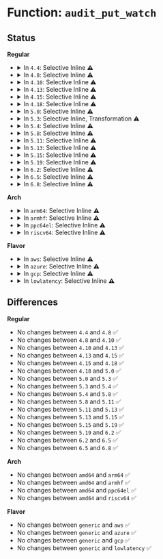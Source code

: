 # Function: <code>audit_put_watch</code>

## Status
<b>Regular</b>
<ul>
<li>
<details>
<summary>In <code>4.4</code>: Selective Inline ⚠️</summary>

```c
void audit_put_watch(struct audit_watch *watch);
```

**Collision:** Unique Global

**Inline:** Selective

**Transformation:** False

**Instances:**

```
In kernel/audit_watch.c (ffffffff81129b90)
Location: kernel/audit_watch.c:116
Inline: True
Direct callers:
  - kernel/auditfilter.c:audit_free_rule_rcu
  - kernel/auditfilter.c:audit_dupe_rule
  - kernel/auditfilter.c:audit_rule_change
  - kernel/auditfilter.c:audit_rule_change
  - kernel/audit_watch.c:audit_remove_watch
  - kernel/audit_watch.c:audit_update_watch
  - kernel/audit_watch.c:audit_add_watch
```
**Symbols:**

```
ffffffff81129b90-ffffffff81129bee: audit_put_watch (STB_GLOBAL)
```
</details>
</li>
<li>
<details>
<summary>In <code>4.8</code>: Selective Inline ⚠️</summary>

```c
void audit_put_watch(struct audit_watch *watch);
```

**Collision:** Unique Global

**Inline:** Selective

**Transformation:** False

**Instances:**

```
In kernel/audit_watch.c (ffffffff81131d40)
Location: kernel/audit_watch.c:117
Inline: True
Direct callers:
  - kernel/auditfilter.c:audit_rule_change
  - kernel/auditfilter.c:audit_rule_change
  - kernel/auditfilter.c:audit_dupe_rule
  - kernel/auditfilter.c:audit_free_rule_rcu
  - kernel/audit_watch.c:audit_add_watch
  - kernel/audit_watch.c:audit_update_watch
  - kernel/audit_watch.c:audit_remove_watch
```
**Symbols:**

```
ffffffff81131d40-ffffffff81131da1: audit_put_watch (STB_GLOBAL)
```
</details>
</li>
<li>
<details>
<summary>In <code>4.10</code>: Selective Inline ⚠️</summary>

```c
void audit_put_watch(struct audit_watch *watch);
```

**Collision:** Unique Global

**Inline:** Selective

**Transformation:** False

**Instances:**

```
In kernel/audit_watch.c (ffffffff8113baa0)
Location: kernel/audit_watch.c:117
Inline: True
Direct callers:
  - kernel/auditfilter.c:audit_rule_change
  - kernel/auditfilter.c:audit_rule_change
  - kernel/auditfilter.c:audit_dupe_rule
  - kernel/auditfilter.c:audit_free_rule_rcu
  - kernel/audit_watch.c:audit_add_watch
  - kernel/audit_watch.c:audit_update_watch
  - kernel/audit_watch.c:audit_remove_watch
```
**Symbols:**

```
ffffffff8113baa0-ffffffff8113bb01: audit_put_watch (STB_GLOBAL)
```
</details>
</li>
<li>
<details>
<summary>In <code>4.13</code>: Selective Inline ⚠️</summary>

```c
void audit_put_watch(struct audit_watch *watch);
```

**Collision:** Unique Global

**Inline:** Selective

**Transformation:** False

**Instances:**

```
In kernel/audit_watch.c (ffffffff8113d150)
Location: kernel/audit_watch.c:118
Inline: True
Direct callers:
  - kernel/auditfilter.c:audit_rule_change
  - kernel/auditfilter.c:audit_rule_change
  - kernel/auditfilter.c:audit_dupe_rule
  - kernel/auditfilter.c:audit_free_rule_rcu
  - kernel/audit_watch.c:audit_add_watch
  - kernel/audit_watch.c:audit_update_watch
  - kernel/audit_watch.c:audit_remove_watch
```
**Symbols:**

```
ffffffff8113d150-ffffffff8113d194: audit_put_watch (STB_GLOBAL)
```
</details>
</li>
<li>
<details>
<summary>In <code>4.15</code>: Selective Inline ⚠️</summary>

```c
void audit_put_watch(struct audit_watch *watch);
```

**Collision:** Unique Global

**Inline:** Selective

**Transformation:** False

**Instances:**

```
In kernel/audit_watch.c (ffffffff81149f20)
Location: kernel/audit_watch.c:118
Inline: True
Direct callers:
  - kernel/auditfilter.c:audit_rule_change
  - kernel/auditfilter.c:audit_rule_change
  - kernel/auditfilter.c:audit_dupe_rule
  - kernel/auditfilter.c:audit_free_rule_rcu
  - kernel/audit_watch.c:audit_add_watch
  - kernel/audit_watch.c:audit_update_watch
  - kernel/audit_watch.c:audit_remove_watch
```
**Symbols:**

```
ffffffff81149f20-ffffffff81149f68: audit_put_watch (STB_GLOBAL)
```
</details>
</li>
<li>
<details>
<summary>In <code>4.18</code>: Selective Inline ⚠️</summary>

```c
void audit_put_watch(struct audit_watch *watch);
```

**Collision:** Unique Global

**Inline:** Selective

**Transformation:** False

**Instances:**

```
In kernel/audit_watch.c (ffffffff81158920)
Location: kernel/audit_watch.c:118
Inline: True
Direct callers:
  - kernel/auditfilter.c:audit_rule_change
  - kernel/auditfilter.c:audit_rule_change
  - kernel/auditfilter.c:audit_dupe_rule
  - kernel/auditfilter.c:audit_free_rule_rcu
  - kernel/audit_watch.c:audit_add_watch
  - kernel/audit_watch.c:audit_add_watch
  - kernel/audit_watch.c:audit_update_watch
  - kernel/audit_watch.c:audit_remove_watch
```
**Symbols:**

```
ffffffff81158920-ffffffff81158968: audit_put_watch (STB_GLOBAL)
```
</details>
</li>
<li>
<details>
<summary>In <code>5.0</code>: Selective Inline ⚠️</summary>

```c
void audit_put_watch(struct audit_watch *watch);
```

**Collision:** Unique Global

**Inline:** Selective

**Transformation:** False

**Instances:**

```
In kernel/audit_watch.c (ffffffff811658d0)
Location: kernel/audit_watch.c:118
Inline: True
Direct callers:
  - kernel/auditfilter.c:audit_rule_change
  - kernel/auditfilter.c:audit_rule_change
  - kernel/auditfilter.c:audit_dupe_rule
  - kernel/auditfilter.c:audit_free_rule_rcu
  - kernel/audit_watch.c:audit_add_watch
  - kernel/audit_watch.c:audit_add_watch
  - kernel/audit_watch.c:audit_update_watch
  - kernel/audit_watch.c:audit_remove_watch
```
**Symbols:**

```
ffffffff811658d0-ffffffff81165918: audit_put_watch (STB_GLOBAL)
```
</details>
</li>
<li>
<details>
<summary>In <code>5.3</code>: Selective Inline, Transformation ⚠️</summary>

```c
void audit_put_watch(struct audit_watch *watch);
```

**Collision:** Unique Global

**Inline:** Selective

**Transformation:** True

**Instances:**

```
In kernel/audit_watch.c (ffffffff8117246a)
Location: kernel/audit_watch.c:105
Inline: True
Direct callers:
  - kernel/auditfilter.c:audit_rule_change
  - kernel/auditfilter.c:audit_dupe_rule
  - kernel/auditfilter.c:audit_data_to_entry
  - kernel/auditfilter.c:audit_free_rule_rcu
  - kernel/audit_watch.c:audit_add_watch
  - kernel/audit_watch.c:audit_add_watch
  - kernel/audit_watch.c:audit_update_watch
  - kernel/audit_watch.c:audit_remove_watch
```
**Symbols:**

```
ffffffff8117300f-ffffffff81173035: audit_put_watch.cold (STB_LOCAL)
ffffffff81172450-ffffffff8117249e: audit_put_watch (STB_GLOBAL)
```
</details>
</li>
<li>
<details>
<summary>In <code>5.4</code>: Selective Inline ⚠️</summary>

```c
void audit_put_watch(struct audit_watch *watch);
```

**Collision:** Unique Global

**Inline:** Selective

**Transformation:** False

**Instances:**

```
In kernel/audit_watch.c (ffffffff8117e300)
Location: kernel/audit_watch.c:105
Inline: True
Direct callers:
  - kernel/auditfilter.c:audit_rule_change
  - kernel/auditfilter.c:audit_dupe_rule
  - kernel/auditfilter.c:audit_data_to_entry
  - kernel/auditfilter.c:audit_free_rule_rcu
  - kernel/audit_watch.c:audit_add_watch
  - kernel/audit_watch.c:audit_add_watch
  - kernel/audit_watch.c:audit_update_watch
  - kernel/audit_watch.c:audit_remove_watch
```
**Symbols:**

```
ffffffff8117e300-ffffffff8117e34e: audit_put_watch (STB_GLOBAL)
```
</details>
</li>
<li>
<details>
<summary>In <code>5.8</code>: Selective Inline ⚠️</summary>

```c
void audit_put_watch(struct audit_watch *watch);
```

**Collision:** Unique Global

**Inline:** Selective

**Transformation:** False

**Instances:**

```
In kernel/audit_watch.c (ffffffff811915f0)
Location: kernel/audit_watch.c:105
Inline: True
Direct callers:
  - kernel/auditfilter.c:audit_rule_change
  - kernel/auditfilter.c:audit_dupe_rule
  - kernel/auditfilter.c:audit_data_to_entry
  - kernel/auditfilter.c:audit_free_rule_rcu
  - kernel/audit_watch.c:audit_remove_watch_rule
  - kernel/audit_watch.c:audit_add_watch
  - kernel/audit_watch.c:audit_add_to_parent
  - kernel/audit_watch.c:audit_remove_parent_watches
  - kernel/audit_watch.c:audit_update_watch
  - kernel/audit_watch.c:audit_update_watch
```
**Symbols:**

```
ffffffff811915f0-ffffffff8119165c: audit_put_watch (STB_GLOBAL)
```
</details>
</li>
<li>
<details>
<summary>In <code>5.11</code>: Selective Inline ⚠️</summary>

```c
void audit_put_watch(struct audit_watch *watch);
```

**Collision:** Unique Global

**Inline:** Selective

**Transformation:** False

**Instances:**

```
In kernel/audit_watch.c (ffffffff8118e7a0)
Location: kernel/audit_watch.c:105
Inline: True
Direct callers:
  - kernel/auditfilter.c:audit_rule_change
  - kernel/auditfilter.c:audit_dupe_rule
  - kernel/auditfilter.c:audit_data_to_entry
  - kernel/auditfilter.c:audit_free_rule_rcu
  - kernel/audit_watch.c:audit_remove_watch_rule
  - kernel/audit_watch.c:audit_add_watch
  - kernel/audit_watch.c:audit_add_to_parent
  - kernel/audit_watch.c:audit_remove_parent_watches
  - kernel/audit_watch.c:audit_update_watch
  - kernel/audit_watch.c:audit_update_watch
```
**Symbols:**

```
ffffffff8118e7a0-ffffffff8118e80c: audit_put_watch (STB_GLOBAL)
```
</details>
</li>
<li>
<details>
<summary>In <code>5.13</code>: Selective Inline ⚠️</summary>

```c
void audit_put_watch(struct audit_watch *watch);
```

**Collision:** Unique Global

**Inline:** Selective

**Transformation:** False

**Instances:**

```
In kernel/audit_watch.c (ffffffff8118f720)
Location: kernel/audit_watch.c:105
Inline: True
Direct callers:
  - kernel/auditfilter.c:audit_rule_change
  - kernel/auditfilter.c:audit_dupe_rule
  - kernel/auditfilter.c:audit_data_to_entry
  - kernel/auditfilter.c:audit_free_rule_rcu
  - kernel/audit_watch.c:audit_remove_watch_rule
  - kernel/audit_watch.c:audit_add_watch
  - kernel/audit_watch.c:audit_add_watch
  - kernel/audit_watch.c:audit_remove_parent_watches
  - kernel/audit_watch.c:audit_update_watch
  - kernel/audit_watch.c:audit_update_watch
```
**Symbols:**

```
ffffffff8118f720-ffffffff8118f78c: audit_put_watch (STB_GLOBAL)
```
</details>
</li>
<li>
<details>
<summary>In <code>5.15</code>: Selective Inline ⚠️</summary>

```c
void audit_put_watch(struct audit_watch *watch);
```

**Collision:** Unique Global

**Inline:** Selective

**Transformation:** False

**Instances:**

```
In kernel/audit_watch.c (ffffffff811b8600)
Location: kernel/audit_watch.c:105
Inline: True
Direct callers:
  - kernel/auditfilter.c:audit_rule_change
  - kernel/auditfilter.c:audit_dupe_rule
  - kernel/auditfilter.c:audit_data_to_entry
  - kernel/auditfilter.c:audit_free_rule_rcu
  - kernel/audit_watch.c:audit_remove_watch_rule
  - kernel/audit_watch.c:audit_add_watch
  - kernel/audit_watch.c:audit_add_watch
  - kernel/audit_watch.c:audit_remove_parent_watches
  - kernel/audit_watch.c:audit_update_watch
  - kernel/audit_watch.c:audit_update_watch
```
**Symbols:**

```
ffffffff811b8600-ffffffff811b866c: audit_put_watch (STB_GLOBAL)
```
</details>
</li>
<li>
<details>
<summary>In <code>5.19</code>: Selective Inline ⚠️</summary>

```c
void audit_put_watch(struct audit_watch *watch);
```

**Collision:** Unique Global

**Inline:** Selective

**Transformation:** False

**Instances:**

```
In kernel/audit_watch.c (ffffffff811eb510)
Location: kernel/audit_watch.c:105
Inline: True
Direct callers:
  - kernel/auditfilter.c:audit_rule_change
  - kernel/auditfilter.c:audit_dupe_rule
  - kernel/auditfilter.c:audit_data_to_entry
  - kernel/auditfilter.c:audit_free_rule_rcu
  - kernel/audit_watch.c:audit_remove_watch_rule
  - kernel/audit_watch.c:audit_add_watch
  - kernel/audit_watch.c:audit_add_watch
  - kernel/audit_watch.c:audit_remove_parent_watches
  - kernel/audit_watch.c:audit_update_watch
  - kernel/audit_watch.c:audit_update_watch
```
**Symbols:**

```
ffffffff811eb510-ffffffff811eb59c: audit_put_watch (STB_GLOBAL)
```
</details>
</li>
<li>
<details>
<summary>In <code>6.2</code>: Selective Inline ⚠️</summary>

```c
void audit_put_watch(struct audit_watch *watch);
```

**Collision:** Unique Global

**Inline:** Selective

**Transformation:** False

**Instances:**

```
In kernel/audit_watch.c (ffffffff81231900)
Location: kernel/audit_watch.c:105
Inline: True
Direct callers:
  - kernel/auditfilter.c:audit_rule_change
  - kernel/auditfilter.c:audit_dupe_rule
  - kernel/auditfilter.c:audit_data_to_entry
  - kernel/auditfilter.c:audit_free_rule_rcu
  - kernel/audit_watch.c:audit_remove_watch_rule
  - kernel/audit_watch.c:audit_add_watch
  - kernel/audit_watch.c:audit_add_watch
  - kernel/audit_watch.c:audit_remove_parent_watches
  - kernel/audit_watch.c:audit_update_watch
  - kernel/audit_watch.c:audit_update_watch
```
**Symbols:**

```
ffffffff81231900-ffffffff8123198c: audit_put_watch (STB_GLOBAL)
```
</details>
</li>
<li>
<details>
<summary>In <code>6.5</code>: Selective Inline ⚠️</summary>

```c
void audit_put_watch(struct audit_watch *watch);
```

**Collision:** Unique Global

**Inline:** Selective

**Transformation:** False

**Instances:**

```
In kernel/audit_watch.c (ffffffff81248590)
Location: kernel/audit_watch.c:105
Inline: True
Direct callers:
  - kernel/auditfilter.c:audit_rule_change
  - kernel/auditfilter.c:audit_dupe_rule
  - kernel/auditfilter.c:audit_data_to_entry
  - kernel/auditfilter.c:audit_free_rule_rcu
  - kernel/audit_watch.c:audit_remove_watch_rule
  - kernel/audit_watch.c:audit_add_watch
  - kernel/audit_watch.c:audit_add_watch
  - kernel/audit_watch.c:audit_add_watch
  - kernel/audit_watch.c:audit_remove_parent_watches
  - kernel/audit_watch.c:audit_update_watch
  - kernel/audit_watch.c:audit_update_watch
```
**Symbols:**

```
ffffffff81248590-ffffffff8124861c: audit_put_watch (STB_GLOBAL)
```
</details>
</li>
<li>
<details>
<summary>In <code>6.8</code>: Selective Inline ⚠️</summary>

```c
void audit_put_watch(struct audit_watch *watch);
```

**Collision:** Unique Global

**Inline:** Selective

**Transformation:** False

**Instances:**

```
In kernel/audit_watch.c (ffffffff812624b0)
Location: kernel/audit_watch.c:105
Inline: True
Direct callers:
  - kernel/auditfilter.c:audit_rule_change
  - kernel/auditfilter.c:audit_dupe_rule
  - kernel/auditfilter.c:audit_data_to_entry
  - kernel/auditfilter.c:audit_free_rule_rcu
  - kernel/audit_watch.c:audit_remove_watch_rule
  - kernel/audit_watch.c:audit_add_watch
  - kernel/audit_watch.c:audit_add_watch
  - kernel/audit_watch.c:audit_add_watch
  - kernel/audit_watch.c:audit_remove_parent_watches
  - kernel/audit_watch.c:audit_update_watch
  - kernel/audit_watch.c:audit_update_watch
```
**Symbols:**

```
ffffffff812624b0-ffffffff8126253c: audit_put_watch (STB_GLOBAL)
```
</details>
</li>
</ul>
<b>Arch</b>
<ul>
<li>
<details>
<summary>In <code>arm64</code>: Selective Inline ⚠️</summary>

```c
void audit_put_watch(struct audit_watch *watch);
```

**Collision:** Unique Global

**Inline:** Selective

**Transformation:** False

**Instances:**

```
In kernel/audit_watch.c (ffff8000101f31a0)
Location: kernel/audit_watch.c:105
Inline: True
Direct callers:
  - kernel/auditfilter.c:audit_rule_change
  - kernel/auditfilter.c:audit_dupe_rule
  - kernel/auditfilter.c:audit_data_to_entry
  - kernel/auditfilter.c:audit_free_rule_rcu
  - kernel/audit_watch.c:audit_add_watch
  - kernel/audit_watch.c:audit_add_watch
  - kernel/audit_watch.c:audit_update_watch
  - kernel/audit_watch.c:audit_remove_watch
```
**Symbols:**

```
ffff8000101f31a0-ffff8000101f320c: audit_put_watch (STB_GLOBAL)
```
</details>
</li>
<li>
<details>
<summary>In <code>armhf</code>: Selective Inline ⚠️</summary>

```c
void audit_put_watch(struct audit_watch *watch);
```

**Collision:** Unique Global

**Inline:** Selective

**Transformation:** False

**Instances:**

```
In kernel/audit_watch.c (c0433688)
Location: kernel/audit_watch.c:105
Inline: True
Direct callers:
  - kernel/auditfilter.c:audit_rule_change
  - kernel/auditfilter.c:audit_dupe_rule
  - kernel/auditfilter.c:audit_data_to_entry
  - kernel/auditfilter.c:audit_free_rule_rcu
  - kernel/audit_watch.c:audit_add_watch
  - kernel/audit_watch.c:audit_add_watch
  - kernel/audit_watch.c:audit_update_watch
  - kernel/audit_watch.c:audit_remove_watch
```
**Symbols:**

```
c0433688-c0433714: audit_put_watch (STB_GLOBAL)
```
</details>
</li>
<li>
<details>
<summary>In <code>ppc64el</code>: Selective Inline ⚠️</summary>

```c
void audit_put_watch(struct audit_watch *watch);
```

**Collision:** Unique Global

**Inline:** Selective

**Transformation:** False

**Instances:**

```
In kernel/audit_watch.c (c000000000267bd0)
Location: kernel/audit_watch.c:105
Inline: True
Direct callers:
  - kernel/auditfilter.c:audit_rule_change
  - kernel/auditfilter.c:audit_dupe_rule
  - kernel/auditfilter.c:audit_data_to_entry
  - kernel/auditfilter.c:audit_free_rule_rcu
  - kernel/audit_watch.c:audit_add_watch
  - kernel/audit_watch.c:audit_add_watch
  - kernel/audit_watch.c:audit_add_watch
  - kernel/audit_watch.c:audit_update_watch
  - kernel/audit_watch.c:audit_remove_watch
```
**Symbols:**

```
c000000000267bd0-c000000000267c6c: audit_put_watch (STB_GLOBAL)
```
</details>
</li>
<li>
<details>
<summary>In <code>riscv64</code>: Selective Inline ⚠️</summary>

```c
void audit_put_watch(struct audit_watch *watch);
```

**Collision:** Unique Global

**Inline:** Selective

**Transformation:** False

**Instances:**

```
In kernel/audit_watch.c (ffffffe0001666e0)
Location: kernel/audit_watch.c:105
Inline: True
Direct callers:
  - kernel/auditfilter.c:audit_rule_change
  - kernel/auditfilter.c:audit_dupe_rule
  - kernel/auditfilter.c:audit_data_to_entry
  - kernel/auditfilter.c:audit_free_rule_rcu
  - kernel/audit_watch.c:audit_add_watch
  - kernel/audit_watch.c:audit_add_watch
  - kernel/audit_watch.c:audit_update_watch
  - kernel/audit_watch.c:audit_remove_watch
```
**Symbols:**

```
ffffffe0001666e0-ffffffe000166742: audit_put_watch (STB_GLOBAL)
```
</details>
</li>
</ul>
<b>Flavor</b>
<ul>
<li>
<details>
<summary>In <code>aws</code>: Selective Inline ⚠️</summary>

```c
void audit_put_watch(struct audit_watch *watch);
```

**Collision:** Unique Global

**Inline:** Selective

**Transformation:** False

**Instances:**

```
In kernel/audit_watch.c (ffffffff81176920)
Location: kernel/audit_watch.c:105
Inline: True
Direct callers:
  - kernel/auditfilter.c:audit_rule_change
  - kernel/auditfilter.c:audit_dupe_rule
  - kernel/auditfilter.c:audit_data_to_entry
  - kernel/auditfilter.c:audit_free_rule_rcu
  - kernel/audit_watch.c:audit_add_watch
  - kernel/audit_watch.c:audit_add_watch
  - kernel/audit_watch.c:audit_update_watch
  - kernel/audit_watch.c:audit_remove_watch
```
**Symbols:**

```
ffffffff81176920-ffffffff8117696e: audit_put_watch (STB_GLOBAL)
```
</details>
</li>
<li>
<details>
<summary>In <code>azure</code>: Selective Inline ⚠️</summary>

```c
void audit_put_watch(struct audit_watch *watch);
```

**Collision:** Unique Global

**Inline:** Selective

**Transformation:** False

**Instances:**

```
In kernel/audit_watch.c (ffffffff81169ac0)
Location: kernel/audit_watch.c:105
Inline: True
Direct callers:
  - kernel/auditfilter.c:audit_rule_change
  - kernel/auditfilter.c:audit_dupe_rule
  - kernel/auditfilter.c:audit_data_to_entry
  - kernel/auditfilter.c:audit_free_rule_rcu
  - kernel/audit_watch.c:audit_add_watch
  - kernel/audit_watch.c:audit_add_watch
  - kernel/audit_watch.c:audit_update_watch
  - kernel/audit_watch.c:audit_remove_watch
```
**Symbols:**

```
ffffffff81169ac0-ffffffff81169b0e: audit_put_watch (STB_GLOBAL)
```
</details>
</li>
<li>
<details>
<summary>In <code>gcp</code>: Selective Inline ⚠️</summary>

```c
void audit_put_watch(struct audit_watch *watch);
```

**Collision:** Unique Global

**Inline:** Selective

**Transformation:** False

**Instances:**

```
In kernel/audit_watch.c (ffffffff811746f0)
Location: kernel/audit_watch.c:105
Inline: True
Direct callers:
  - kernel/auditfilter.c:audit_rule_change
  - kernel/auditfilter.c:audit_dupe_rule
  - kernel/auditfilter.c:audit_data_to_entry
  - kernel/auditfilter.c:audit_free_rule_rcu
  - kernel/audit_watch.c:audit_add_watch
  - kernel/audit_watch.c:audit_add_watch
  - kernel/audit_watch.c:audit_update_watch
  - kernel/audit_watch.c:audit_remove_watch
```
**Symbols:**

```
ffffffff811746f0-ffffffff8117473e: audit_put_watch (STB_GLOBAL)
```
</details>
</li>
<li>
<details>
<summary>In <code>lowlatency</code>: Selective Inline ⚠️</summary>

```c
void audit_put_watch(struct audit_watch *watch);
```

**Collision:** Unique Global

**Inline:** Selective

**Transformation:** False

**Instances:**

```
In kernel/audit_watch.c (ffffffff81181fd0)
Location: kernel/audit_watch.c:105
Inline: True
Direct callers:
  - kernel/auditfilter.c:audit_rule_change
  - kernel/auditfilter.c:audit_dupe_rule
  - kernel/auditfilter.c:audit_data_to_entry
  - kernel/auditfilter.c:audit_free_rule_rcu
  - kernel/audit_watch.c:audit_add_watch
  - kernel/audit_watch.c:audit_add_watch
  - kernel/audit_watch.c:audit_update_watch
  - kernel/audit_watch.c:audit_remove_watch
```
**Symbols:**

```
ffffffff81181fd0-ffffffff8118201e: audit_put_watch (STB_GLOBAL)
```
</details>
</li>
</ul>

## Differences
<b>Regular</b>
<ul>
<li>
No changes between <code>4.4</code> and <code>4.8</code> ✅
</li>
<li>
No changes between <code>4.8</code> and <code>4.10</code> ✅
</li>
<li>
No changes between <code>4.10</code> and <code>4.13</code> ✅
</li>
<li>
No changes between <code>4.13</code> and <code>4.15</code> ✅
</li>
<li>
No changes between <code>4.15</code> and <code>4.18</code> ✅
</li>
<li>
No changes between <code>4.18</code> and <code>5.0</code> ✅
</li>
<li>
No changes between <code>5.0</code> and <code>5.3</code> ✅
</li>
<li>
No changes between <code>5.3</code> and <code>5.4</code> ✅
</li>
<li>
No changes between <code>5.4</code> and <code>5.8</code> ✅
</li>
<li>
No changes between <code>5.8</code> and <code>5.11</code> ✅
</li>
<li>
No changes between <code>5.11</code> and <code>5.13</code> ✅
</li>
<li>
No changes between <code>5.13</code> and <code>5.15</code> ✅
</li>
<li>
No changes between <code>5.15</code> and <code>5.19</code> ✅
</li>
<li>
No changes between <code>5.19</code> and <code>6.2</code> ✅
</li>
<li>
No changes between <code>6.2</code> and <code>6.5</code> ✅
</li>
<li>
No changes between <code>6.5</code> and <code>6.8</code> ✅
</li>
</ul>
<b>Arch</b>
<ul>
<li>
No changes between <code>amd64</code> and <code>arm64</code> ✅
</li>
<li>
No changes between <code>amd64</code> and <code>armhf</code> ✅
</li>
<li>
No changes between <code>amd64</code> and <code>ppc64el</code> ✅
</li>
<li>
No changes between <code>amd64</code> and <code>riscv64</code> ✅
</li>
</ul>
<b>Flavor</b>
<ul>
<li>
No changes between <code>generic</code> and <code>aws</code> ✅
</li>
<li>
No changes between <code>generic</code> and <code>azure</code> ✅
</li>
<li>
No changes between <code>generic</code> and <code>gcp</code> ✅
</li>
<li>
No changes between <code>generic</code> and <code>lowlatency</code> ✅
</li>
</ul>
